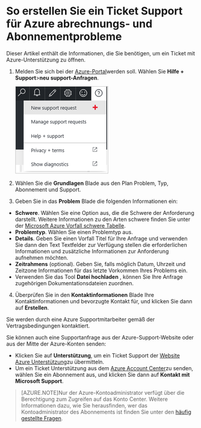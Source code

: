 <properties
    pageTitle="So erstellen Sie ein Ticket Support für Azure Abrechnungs- und Abonnementproblemen | Microsoft Azure"
    description="Beschreibt, wie Sie ein Ticket Unterstützung für Azure Abrechnungs- und Abonnementproblemen zu erstellen."
    services=""
    documentationCenter=""
    authors="genlin"
    manager="mbaldwin"
    editor=""
    tags="billing"
    />

<tags
    ms.service="billing"
    ms.workload="na"
    ms.tgt_pltfrm="na"
    ms.devlang="na"
    ms.topic="article"
    ms.date="08/24/2016"
    ms.author="genli"/>

# <a name="how-to-create-a-support-ticket-for-azure-billing-and-subscription-issues"></a>So erstellen Sie ein Ticket Support für Azure abrechnungs- und Abonnementprobleme
Dieser Artikel enthält die Informationen, die Sie benötigen, um ein Ticket mit Azure-Unterstützung zu öffnen.

1. Melden Sie sich bei der [Azure-Portal](https://portal.azure.com/)werden soll. Wählen Sie **Hilfe + Support**>**neu support-Anfragen**.

    ![helpandsupportbutton](./media/billing-how-to-create-billing-support-ticket/helpandsupport.png)
2. Wählen Sie die **Grundlagen** Blade aus den Plan Problem, Typ, Abonnement und Support.
3. Geben Sie in das **Problem** Blade die folgenden Informationen ein:

 * **Schwere**. Wählen Sie eine Option aus, die die Schwere der Anforderung darstellt. Weitere Informationen zu den Arten schwere finden Sie unter der [Microsoft Azure Vorfall schwere Tabelle](http://support.microsoft.com/gp/AzureSevDetails).
 * **Problemtyp**. Wählen Sie einen Problemtyp aus.
 * **Details**. Geben Sie einen Vorfall Titel für Ihre Anfrage und verwenden Sie dann den Text Textfelder zur Verfügung stellen die erforderlichen Informationen und zusätzliche Informationen zur Anforderung aufnehmen möchten.
 * **Zeitrahmens** (optional). Geben Sie, falls möglich Datum, Uhrzeit und Zeitzone Informationen für das letzte Vorkommen Ihres Problems ein.
 * Verwenden Sie das Tool **Datei hochladen** , können Sie Ihre Anfrage zugehörigen Dokumentationsdateien zuordnen.
4. Überprüfen Sie in den **Kontaktinformationen** Blade Ihre Kontaktinformationen und bevorzugte Kontakt für, und klicken Sie dann auf **Erstellen**.

Sie werden durch eine Azure Supportmitarbeiter gemäß der Vertragsbedingungen kontaktiert.

Sie können auch eine Supportanfrage aus der Azure-Support-Website oder aus der Mitte der Azure-Konten senden:

 * Klicken Sie auf **Unterstützung**, um ein Ticket Support der [Website Azure Unterstützung](https://azure.microsoft.com/support/options/)zu übermitteln.
 * Um ein Ticket Unterstützung aus dem [Azure Account Center](https://account.windowsazure.com/Subscriptions)zu senden, wählen Sie ein Abonnement aus, und klicken Sie dann auf **Kontakt mit Microsoft Support**.

 >[AZURE.NOTE]Nur der Azure-Kontoadministrator verfügt über die Berechtigung zum Zugreifen auf das Konto Center. Weitere Informationen dazu, wie Sie herausfinden, wer das Kontoadministrator des Abonnements ist finden Sie unter den [häufig gestellte Fragen](billing-subscription-transfer.md#faq).

